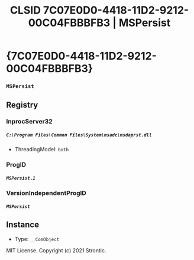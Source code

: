﻿---
title: "CLSID 7C07E0D0-4418-11D2-9212-00C04FBBBFB3 | MSPersist"
excerpt: What is COM-Object CLSID 7C07E0D0-4418-11D2-9212-00C04FBBBFB3?
---

# {7C07E0D0-4418-11D2-9212-00C04FBBBFB3}

### `MSPersist`

## Registry


### InprocServer32

##### `C:\Program Files\Common Files\System\msadc\msdaprst.dll`
* ThreadingModel: `both`

### ProgID

##### `MSPersist.1`

### VersionIndependentProgID

##### `MSPersist`

## Instance

* Type: `__ComObject`

MIT License. Copyright (c) 2021 Strontic.


